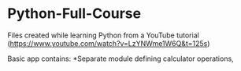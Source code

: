 # Python-Full-Course
Files created while learning Python from a YouTube tutorial (https://www.youtube.com/watch?v=LzYNWme1W6Q&t=125s)

Basic app contains:
*Separate module defining calculator operations,
